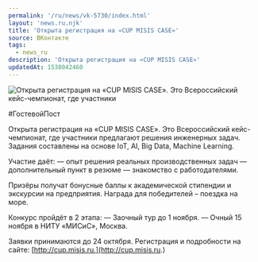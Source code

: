 ```yaml
---
permalink: '/ru/news/vk-5730/index.html'
layout: 'news.ru.njk'
title: 'Открыта регистрация на «CUP MISIS CASE»'
source: ВКонтакте
tags:
  - news_ru
description: 'Открыта регистрация на «CUP MISIS CASE»'
updatedAt: 1538042460
---
```

![Открыта регистрация на «CUP MISIS CASE». Это Всероссийский кейс-чемпионат, где участники](https://sun9-59.userapi.com/impf/c830509/v830509193/1a50a6/g6SB_TSmPlU.jpg?size=1280x853&quality=96&proxy=1&sign=473b1736c04090e5fc989be00cdd6380&c_uniq_tag=MuExwqkA-gBpId2YIArnm5mGLPWSOiIYxECEmahcUd8&type=album)

#ГостевойПост

Открыта регистрация на «CUP MISIS CASE». Это Всероссийский кейс-чемпионат, где участники предлагают решения инженерных задач. Задания составлены на основе IoT, AI, Big Data, Machine Learning.

Участие даёт:
— опыт решения реальных производственных задач
— дополнительный пункт в резюме
— знакомство с работодателями.

Призёры получат бонусные баллы к академической стипендии и экскурсии на предприятия. Награда для победителей – поездка на море.

Конкурс пройдёт в 2 этапа:
— Заочный тур до 1 ноября.
— Очный 15 ноября в НИТУ «МИСиС», Москва.

Заявки принимаются до 24 октября. Регистрация и подробности на сайте: [http://cup.misis.ru.](http://cup.misis.ru.)
